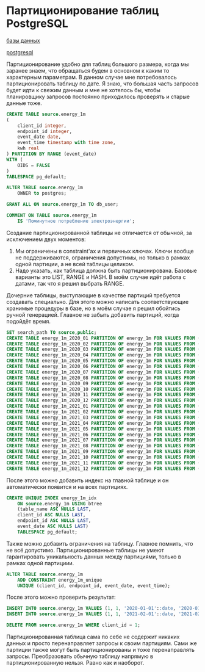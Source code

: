 # Партиционирование таблиц PostgreSQL

[базы данных](./meta_bazy_dannyh.md)

[postgresql](./meta_postgresql.md)

Партиционирование удобно для таблиц большого размера, когда мы заранее знаем, 
что обращаться будем в основном к каким то характерным параметрам. В данном
случае мне потребовалось партиционировать таблицу по дате. Я знаю, что
большая часть запросов будет идти к свежим данным и мне не хотелось бы, чтобы
планировщику запросов постоянно приходилось проверять и старые данные тоже.

```SQL
CREATE TABLE source.energy_1m
(
    client_id integer,
    endpoint_id integer,
    event_date date,
    event_time timestamp with time zone,
    kwh real
) PARTITION BY RANGE (event_date) 
WITH (
    OIDS = FALSE
)
TABLESPACE pg_default;

ALTER TABLE source.energy_1m
    OWNER to postgres;

GRANT ALL ON source.energy_1m TO db_user;

COMMENT ON TABLE source.energy_1m
    IS 'Поминутное потребление электроэнергии';
```

Создание партиционированной таблицы не отличается от обычной, 
за исключением двух моментов:

1. Мы ограничены в constraint'ах и первичных ключах. Ключи вообще не
поддерживаются, ограничения допустимы, но только в рамках одной партиции, а не
всей таблицы целиком.
1. Надо указать, как таблица должна быть партиционирована. Базовые варианты это
LIST, RANGE и HASH. В моём случае идёт работа с датами, так что я решил выбрать RANGE.

Дочерние таблицы, выступающие в качестве партиций требуется создавать специально.
Для этого можно написать соответствующие хранимые процедуры в базе, но в
моём случае я решил обойтись ручной генерацией. Главное не забыть добавить
партиций, когда подойдёт время.

```SQL
SET search_path TO source,public;
CREATE TABLE energy_1m_2020_01 PARTITION OF energy_1m FOR VALUES FROM ('2020-01-01') TO ('2020-01-31');
CREATE TABLE energy_1m_2020_02 PARTITION OF energy_1m FOR VALUES FROM ('2020-02-01') TO ('2020-02-29');
CREATE TABLE energy_1m_2020_03 PARTITION OF energy_1m FOR VALUES FROM ('2020-03-01') TO ('2020-03-31');
CREATE TABLE energy_1m_2020_04 PARTITION OF energy_1m FOR VALUES FROM ('2020-04-01') TO ('2020-04-30');
CREATE TABLE energy_1m_2020_05 PARTITION OF energy_1m FOR VALUES FROM ('2020-05-01') TO ('2020-05-31');
CREATE TABLE energy_1m_2020_06 PARTITION OF energy_1m FOR VALUES FROM ('2020-06-01') TO ('2020-06-30');
CREATE TABLE energy_1m_2020_07 PARTITION OF energy_1m FOR VALUES FROM ('2020-07-01') TO ('2020-07-31');
CREATE TABLE energy_1m_2020_08 PARTITION OF energy_1m FOR VALUES FROM ('2020-08-01') TO ('2020-08-31');
CREATE TABLE energy_1m_2020_09 PARTITION OF energy_1m FOR VALUES FROM ('2020-09-01') TO ('2020-09-30');
CREATE TABLE energy_1m_2020_10 PARTITION OF energy_1m FOR VALUES FROM ('2020-10-01') TO ('2020-10-31');
CREATE TABLE energy_1m_2020_11 PARTITION OF energy_1m FOR VALUES FROM ('2020-11-01') TO ('2020-11-30');
CREATE TABLE energy_1m_2020_12 PARTITION OF energy_1m FOR VALUES FROM ('2020-12-01') TO ('2020-12-31');
CREATE TABLE energy_1m_2021_01 PARTITION OF energy_1m FOR VALUES FROM ('2021-01-01') TO ('2021-01-31');
CREATE TABLE energy_1m_2021_02 PARTITION OF energy_1m FOR VALUES FROM ('2021-02-01') TO ('2021-02-28');
CREATE TABLE energy_1m_2021_03 PARTITION OF energy_1m FOR VALUES FROM ('2021-03-01') TO ('2021-03-31');
CREATE TABLE energy_1m_2021_04 PARTITION OF energy_1m FOR VALUES FROM ('2021-04-01') TO ('2021-04-30');
CREATE TABLE energy_1m_2021_05 PARTITION OF energy_1m FOR VALUES FROM ('2021-05-01') TO ('2021-05-31');
CREATE TABLE energy_1m_2021_06 PARTITION OF energy_1m FOR VALUES FROM ('2021-06-01') TO ('2021-06-30');
CREATE TABLE energy_1m_2021_07 PARTITION OF energy_1m FOR VALUES FROM ('2021-07-01') TO ('2021-07-31');
CREATE TABLE energy_1m_2021_08 PARTITION OF energy_1m FOR VALUES FROM ('2021-08-01') TO ('2021-08-31');
CREATE TABLE energy_1m_2021_09 PARTITION OF energy_1m FOR VALUES FROM ('2021-09-01') TO ('2021-09-30');
CREATE TABLE energy_1m_2021_10 PARTITION OF energy_1m FOR VALUES FROM ('2021-10-01') TO ('2021-10-31');
CREATE TABLE energy_1m_2021_11 PARTITION OF energy_1m FOR VALUES FROM ('2021-11-01') TO ('2021-11-30');
CREATE TABLE energy_1m_2021_12 PARTITION OF energy_1m FOR VALUES FROM ('2021-12-01') TO ('2021-12-31');
```

После этого можно добавить индекс на главной таблице и он автоматически
появится и на всех партициях.

```SQL
CREATE UNIQUE INDEX energy_1m_idx
    ON source.energy_1m USING btree
    (table_name ASC NULLS LAST, 
    client_id ASC NULLS LAST,
    endpoint_id ASC NULLS LAST,
    event_date ASC NULLS LAST)
    TABLESPACE pg_default;
```

Также можно добавить ограничения на таблицу. Главное помнить, что не всё
допустимо. Партиционированные таблицы не умеют гарантировать уникальность данных
между партициями, только в рамках одной партициии.

```SQL
ALTER TABLE source.energy_1m
    ADD CONSTRAINT energy_1m_unique 
    UNIQUE (client_id, endpoint_id, event_date, event_time);
```

После этого можно проверить результат:

```SQL
INSERT INTO source.energy_1m VALUES (1, 1, '2020-01-01'::date, '2020-01-01 14:35:00'::timestamptz, 7.32);
INSERT INTO source.energy_1m VALUES (1, 1, '2021-02-01'::date, '2021-02-01 14:35:00'::timestamptz, 6.12);
```
```SQL
DELETE FROM source.energy_1m WHERE client_id = 1;
```

Партиционированная таблица сама по себе не содержит никаких данных и просто 
перенаправляет запросы к своим партициям. Сами же партиции также могут быть
партиционированы и тоже перенаправлять запросы. Преобразовать обычную таблицу
напрямую в партиционированную нельзя. Равно как и наоборот.
